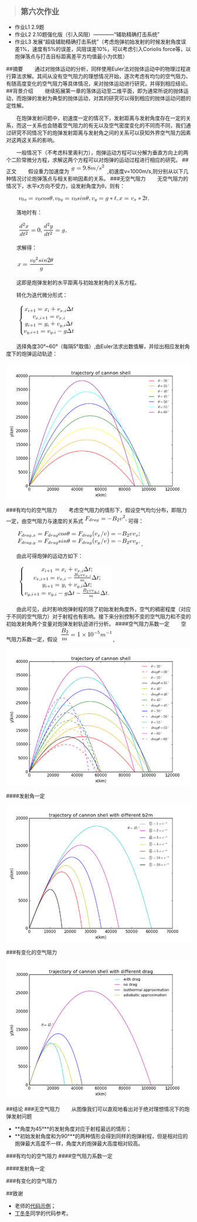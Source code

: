 >## 第六次作业
- 作业L1 2.9题
- 作业L2 2.10题强化版（引入风阻）————“辅助精确打击系统”
- 作业L3 发展“超级辅助精确打击系统”（考虑炮弹初始发射的时候发射角度误差1%，速度有5%的误差，风阻误差10%，可以考虑引入Coriolis force等，以炮弹落点与打击目标距离差平方均值最小为优胜）

##摘要
　　通过对抛体运动的分析，同样使用Euler法对抛体运动中的物理过程进行算法求解。其间从没有空气阻力的理想情况开始，逐次考虑有均匀的空气阻力、有随高度变化的空气阻力等具体情况，来对抛体运动进行研究，并得到相应结论。
##背景介绍
　　继续拓展第一章的落体运动至二维平面，即为通常所说的抛体运动，而炮弹的发射为典型的抛体运动，对其的研究可以得到相应的抛体运动问题的定性解。

　　在炮弹发射问题中，初速度一定的情况下，发射距离与发射角度存在一定的关系，而这一关系也会随着空气阻力的有无以及空气密度变化的不同而不同，我们通过研究不同情况下的炮弹发射距离与发射角之间的关系可以获知外界空气阻力因素对这两这关系的影响。

　　一般情况下（不考虑科里奥利力），炮弹运动方程可以分解为垂直方向上的两个二阶常微分方程，求解这两个方程可以对炮弹的运动过程进行相应的研究。
##正文
　　假设重力加速度为![](https://raw.githubusercontent.com/XiaobudianChen/computationalphysics_N2013301020075/master/chapter2/exercise_6/公式1.png),初速度v=1000m/s,则分别从以下几种情况讨论炮弹落点与相关影响因素的关系。
###无空气阻力
　　无空气阻力的情况下，水平x方向不受力，设发射角度为θ，则有：

　　![](https://raw.githubusercontent.com/XiaobudianChen/computationalphysics_N2013301020075/master/chapter2/exercise_6/公式2.png)

　　落地时有：

　　![](https://raw.githubusercontent.com/XiaobudianChen/computationalphysics_N2013301020075/master/chapter2/exercise_6/公式3.png)

　　求解得：

　　![](https://raw.githubusercontent.com/XiaobudianChen/computationalphysics_N2013301020075/master/chapter2/exercise_6/公式4.png)

　　这即是炮弹发射的水平距离与初始发射角的关系方程。

　　转化为迭代微分形式：

　　![](https://raw.githubusercontent.com/XiaobudianChen/computationalphysics_N2013301020075/master/chapter2/exercise_6/公式5.png)

　　选择角度30°~60°（每隔5°取值）,由Euler法求出数值解，并绘出相应发射角度下的炮弹运动轨迹：

![](https://raw.githubusercontent.com/XiaobudianChen/computationalphysics_N2013301020075/master/chapter2/exercise_6/figure_6.1.png)

###有均匀的空气阻力
　　考虑空气阻力的情形下，假设空气均匀分布，即阻力一定，由空气阻力与速度的关系式![](https://raw.githubusercontent.com/XiaobudianChen/computationalphysics_N2013301020075/master/chapter2/exercise_6/公式6.png)可得：

　　![](https://raw.githubusercontent.com/XiaobudianChen/computationalphysics_N2013301020075/master/chapter2/exercise_6/公式7.png),

　　由此可得炮弹的运动方如下：

　　![](https://raw.githubusercontent.com/XiaobudianChen/computationalphysics_N2013301020075/master/chapter2/exercise_6/公式8.png)

　　由此可见，此时影响炮弹射程的除了初始发射角度外，空气的稠密程度（对应于不同的空气阻力）对于射程也有影响。接下来分别控制不变的空气阻力和不变的初始发射角两个变量对炮弹发射轨迹进行分析。
####空气阻力系数一定
　　空气阻力系数一定，假设![](https://raw.githubusercontent.com/XiaobudianChen/computationalphysics_N2013301020075/master/chapter2/exercise_6/公式9.png),

![](https://raw.githubusercontent.com/XiaobudianChen/computationalphysics_N2013301020075/master/chapter2/exercise_6/figure_6.2.png)

####发射角一定

![](https://raw.githubusercontent.com/XiaobudianChen/computationalphysics_N2013301020075/master/chapter2/exercise_6/figure_6.3.png)

###有变化的空气阻力

![](https://raw.githubusercontent.com/XiaobudianChen/computationalphysics_N2013301020075/master/chapter2/exercise_6/figure_6.4.png)

##结论
###无空气阻力
　　从图像我们可以直观地看出对于绝对理想情况下的炮弹发射问题
- **角度为45°**的发射角度对应于射程最远的情形；
- **初始发射角度和为90°**的两种情形会得到同样的炮弹射程，但是相对应的炮弹最大高度不一样，角度大的炮弹最大高度相对较高。

###有均匀的空气阻力
####空气阻力系数一定


####发射角一定


###有变化的空气阻力


##致谢
- 老师的[代码示例](https://github.com/caihao/computational_physics_whu/tree/master/chapter2)；
- [丁冬冬](https://www.zybuluo.com/Memorieddd/note/365009)同学的代码参考。
